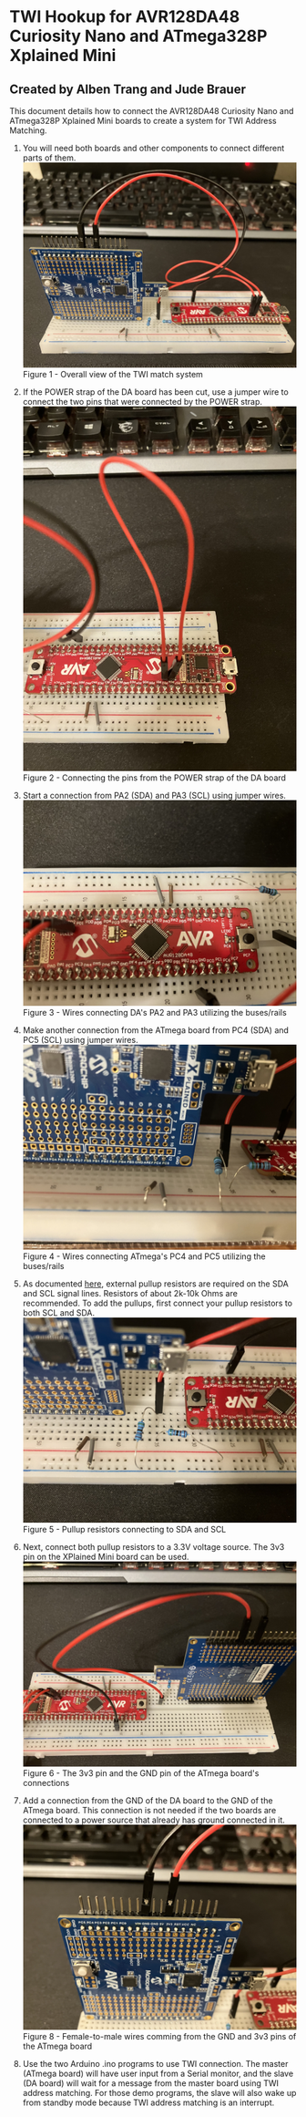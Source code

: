 # TWI Hookup for AVR128DA48 Curiosity Nano and ATmega328P Xplained Mini
## Created by Alben Trang and Jude Brauer

This document details how to connect the AVR128DA48 Curiosity Nano and ATmega328P Xplained Mini boards to create a system for TWI Address Matching.

1. You will need both boards and other components to connect different parts of them.
![Overall view of the TWI match system](IMG-0594.jpg)
Figure 1 - Overall view of the TWI match system

2. If the POWER strap of the DA board has been cut, use a jumper wire to connect the two pins that were connected by the POWER strap.
![Connecting the pins from the POWER strap of the DA board](IMG-0595.jpg)
Figure 2 - Connecting the pins from the POWER strap of the DA board

3. Start a connection from PA2 (SDA) and PA3 (SCL) using jumper wires.
![Wires connecting DA's PA2 and PA3 utilizing the buses/rails](IMG-0596.jpg)
Figure 3 - Wires connecting DA's PA2 and PA3 utilizing the buses/rails

4. Make another connection from the ATmega board from PC4 (SDA) and PC5 (SCL) using jumper wires.
![Wires connecting ATmega's PC4 and PC5 utilizing the buses/rails](IMG-0597.jpg)
Figure 4 - Wires connecting ATmega's PC4 and PC5 utilizing the buses/rails

5. As documented [here](https://github.com/cgjeffries/DxCore/tree/master/megaavr/libraries/Wire), external pullup resistors are required on the SDA and SCL signal lines. Resistors of about 2k-10k Ohms are recommended. To add the pullups, first connect your pullup resistors to both SCL and SDA.
![Pullup resistors connecting to SDA and SCL](IMG-0598.jpg)
Figure 5 - Pullup resistors connecting to SDA and SCL

6. Next, connect both pullup resistors to a 3.3V voltage source. The 3v3 pin on the XPlained Mini board can be used.
![Text](IMG-0599.jpg)
Figure 6 - The 3v3 pin and the GND pin of the ATmega board's connections

7. Add a connection from the GND of the DA board to the GND of the ATmega board. This connection is not needed if the two boards are connected to a power source that already has ground connected in it.
![Text](IMG-0601.jpg)
Figure 8 - Female-to-male wires comming from the GND and 3v3 pins of the ATmega board

8. Use the two Arduino .ino programs to use TWI connection. The master (ATmega board) will have user input from a Serial monitor, and the slave (DA board) will wait for a message from the master board using TWI address matching. For those demo programs, the slave will also wake up from standby mode because TWI address matching is an interrupt.
